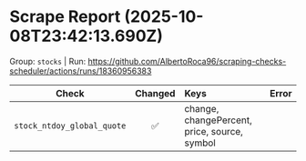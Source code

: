 # Scrape Report (2025-10-08T23:42:13.690Z)

Group: `stocks`  |  Run: https://github.com/AlbertoRoca96/scraping-checks-scheduler/actions/runs/18360956383

| Check | Changed | Keys | Error |
|---|:---:|:--|:--|
| `stock_ntdoy_global_quote` | ✅ | change, changePercent, price, source, symbol |  |
